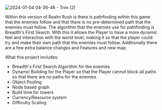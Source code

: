 ![2024-01-04 04-36-46 - Trim (2)](https://github.com/IraCalvo/Realm-Rush-Pathfinding/blob/main/realm-rush.gif?raw=true)


Within this version of Realm Rush is there is pathfinding within this game that the enemies follow and that there is no pre-determined path that the 
enemies must follow. The algorithm that the enemies use for pathfinding is Breadth's First Search. With this it allows the Player to have a more
dynamic feel and interaction with the world level, making it so that the player could try and make their own path that the enemies must follow.
Additionally there are a few extra balance changes and Features and new map.

What this project includes:
- Breadth's First Search Algorithm for the enemies
- Dynamic Building for the Player so that the Player cannot block all paths so that there are no paths for the enemies
- Object Pooling
- Node based graph
- Build time for towers
- Currency/Resource system
- Difficulty Scaling
